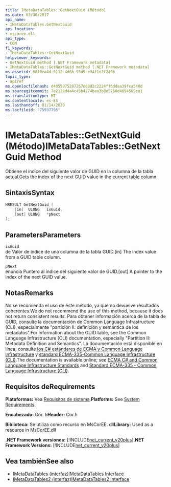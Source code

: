 ```yaml
---
title: IMetaDataTables::GetNextGuid (Método)
ms.date: 03/30/2017
api_name:
- IMetaDataTables.GetNextGuid
api_location:
- mscoree.dll
api_type:
- COM
f1_keywords:
- IMetaDataTables::GetNextGuid
helpviewer_keywords:
- GetNextGuid method [.NET Framework metadata]
- IMetaDataTables::GetNextGuid method [.NET Framework metadata]
ms.assetid: 68f6ea4d-9112-4d6b-93d9-e34f1e2f2496
topic_type:
- apiref
ms.openlocfilehash: d4055975287267d08d2c2224ff6ddaa39fca548d
ms.sourcegitcommit: 7e2128d4a4c45b4274bea3b8e5760d4694569ca1
ms.translationtype: MT
ms.contentlocale: es-ES
ms.lasthandoff: 01/14/2020
ms.locfileid: "75937795"
---
```

# <a name="imetadatatablesgetnextguid-method"></a><span data-ttu-id="45c7d-102">IMetaDataTables::GetNextGuid (Método)</span><span class="sxs-lookup"><span data-stu-id="45c7d-102">IMetaDataTables::GetNextGuid Method</span></span>
<span data-ttu-id="45c7d-103">Obtiene el índice del siguiente valor de GUID en la columna de la tabla actual.</span><span class="sxs-lookup"><span data-stu-id="45c7d-103">Gets the index of the next GUID value in the current table column.</span></span>  
  
## <a name="syntax"></a><span data-ttu-id="45c7d-104">Sintaxis</span><span class="sxs-lookup"><span data-stu-id="45c7d-104">Syntax</span></span>  
  
```cpp  
HRESULT GetNextGuid (  
    [in]  ULONG   ixGuid,  
    [out] ULONG   *pNext  
);  
```  
  
## <a name="parameters"></a><span data-ttu-id="45c7d-105">Parameters</span><span class="sxs-lookup"><span data-stu-id="45c7d-105">Parameters</span></span>  
 `ixGuid`  
 <span data-ttu-id="45c7d-106">de Valor de índice de una columna de la tabla GUID.</span><span class="sxs-lookup"><span data-stu-id="45c7d-106">[in] The index value from a GUID table column.</span></span>  
  
 `pNext`  
 <span data-ttu-id="45c7d-107">enuncia Puntero al índice del siguiente valor de GUID.</span><span class="sxs-lookup"><span data-stu-id="45c7d-107">[out] A pointer to the index of the next GUID value.</span></span>  
  
## <a name="remarks"></a><span data-ttu-id="45c7d-108">Notas</span><span class="sxs-lookup"><span data-stu-id="45c7d-108">Remarks</span></span>  

  <span data-ttu-id="45c7d-109">No se recomienda el uso de este método, ya que no devuelve resultados coherentes.</span><span class="sxs-lookup"><span data-stu-id="45c7d-109">We do not recommend the use of this method, because it does not return consistent results.</span></span> <span data-ttu-id="45c7d-110">Para obtener información acerca de la tabla de GUID, consulte la documentación de Common Language Infrastructure (CLI), especialmente "partición II: definición y semántica de los metadatos".</span><span class="sxs-lookup"><span data-stu-id="45c7d-110">For information about the GUID table, see the Common Language Infrastructure (CLI) documentation, especially "Partition II: Metadata Definition and Semantics".</span></span> <span data-ttu-id="45c7d-111">La documentación está disponible en línea; consulte [los C# estándares de ECMA y Common Language Infrastructure](../../../standard/components.md#applicable-standards) y [standard ECMA-335-Common Language Infrastructure (CLI)](http://www.ecma-international.org/publications/standards/Ecma-335.htm).</span><span class="sxs-lookup"><span data-stu-id="45c7d-111">The documentation is available online; see [ECMA C# and Common Language Infrastructure Standards](../../../standard/components.md#applicable-standards) and [Standard ECMA-335 - Common Language Infrastructure (CLI)](http://www.ecma-international.org/publications/standards/Ecma-335.htm).</span></span>  
  
## <a name="requirements"></a><span data-ttu-id="45c7d-112">Requisitos de</span><span class="sxs-lookup"><span data-stu-id="45c7d-112">Requirements</span></span>  
 <span data-ttu-id="45c7d-113">**Plataformas:** Vea [Requisitos de sistema](../../../../docs/framework/get-started/system-requirements.md).</span><span class="sxs-lookup"><span data-stu-id="45c7d-113">**Platforms:** See [System Requirements](../../../../docs/framework/get-started/system-requirements.md).</span></span>  
  
 <span data-ttu-id="45c7d-114">**Encabezado:** Cor. h</span><span class="sxs-lookup"><span data-stu-id="45c7d-114">**Header:** Cor.h</span></span>  
  
 <span data-ttu-id="45c7d-115">**Biblioteca:** Se utiliza como recurso en MsCorEE. dll</span><span class="sxs-lookup"><span data-stu-id="45c7d-115">**Library:** Used as a resource in MsCorEE.dll</span></span>  
  
 <span data-ttu-id="45c7d-116">**.NET Framework versiones:** [!INCLUDE[net_current_v20plus](../../../../includes/net-current-v20plus-md.md)]</span><span class="sxs-lookup"><span data-stu-id="45c7d-116">**.NET Framework Versions:** [!INCLUDE[net_current_v20plus](../../../../includes/net-current-v20plus-md.md)]</span></span>  
  
## <a name="see-also"></a><span data-ttu-id="45c7d-117">Vea también</span><span class="sxs-lookup"><span data-stu-id="45c7d-117">See also</span></span>

- [<span data-ttu-id="45c7d-118">IMetaDataTables (interfaz)</span><span class="sxs-lookup"><span data-stu-id="45c7d-118">IMetaDataTables Interface</span></span>](../../../../docs/framework/unmanaged-api/metadata/imetadatatables-interface.md)
- [<span data-ttu-id="45c7d-119">IMetaDataTables2 (interfaz)</span><span class="sxs-lookup"><span data-stu-id="45c7d-119">IMetaDataTables2 Interface</span></span>](../../../../docs/framework/unmanaged-api/metadata/imetadatatables2-interface.md)
